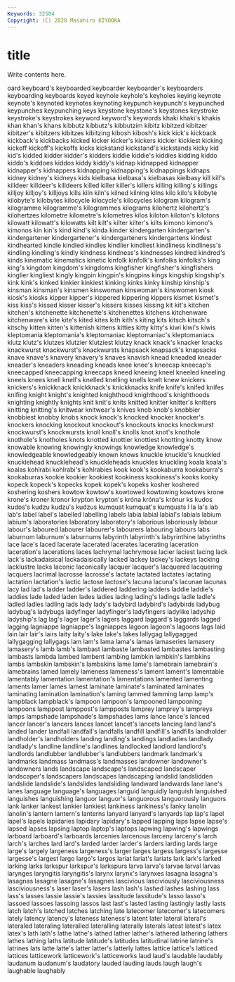 ```yaml
---
Keywords: 32504
Copyright: (C) 2020 Masahiro KIYOOKA
---
```


# title

Write contents here.

oard keyboard's keyboarded keyboarder keyboarder's keyboarders
keyboarding keyboards keyed keyhole keyhole's keyholes keying keynote keynote's keynoted
keynotes keynoting keypunch keypunch's keypunched keypunches keypunching keys keystone keystone's
keystones keystroke keystroke's keystrokes keyword keyword's keywords khaki khaki's khakis
khan khan's khans kibbutz kibbutz's kibbutzim kibitz kibitzed kibitzer kibitzer's
kibitzers kibitzes kibitzing kibosh kibosh's kick kick's kickback kickback's kickbacks
kicked kicker kicker's kickers kickier kickiest kicking kickoff kickoff's kickoffs
kicks kickstand kickstand's kickstands kicky kid kid's kidded kidder kidder's
kidders kiddie kiddie's kiddies kidding kiddo kiddo's kiddoes kiddos kiddy
kiddy's kidnap kidnapped kidnapper kidnapper's kidnappers kidnapping kidnapping's kidnappings kidnaps
kidney kidney's kidneys kids kielbasa kielbasa's kielbasas kielbasy kill kill's
killdeer killdeer's killdeers killed killer killer's killers killing killing's killings
killjoy killjoy's killjoys kills kiln kiln's kilned kilning kilns kilo
kilo's kilobyte kilobyte's kilobytes kilocycle kilocycle's kilocycles kilogram kilogram's kilogramme
kilogramme's kilogrammes kilograms kilohertz kilohertz's kilohertzes kilometre kilometre's kilometres kilos
kiloton kiloton's kilotons kilowatt kilowatt's kilowatts kilt kilt's kilter kilter's
kilts kimono kimono's kimonos kin kin's kind kind's kinda kinder
kindergarten kindergarten's kindergartener kindergartener's kindergarteners kindergartens kindest kindhearted kindle kindled
kindles kindlier kindliest kindliness kindliness's kindling kindling's kindly kindness kindness's
kindnesses kindred kindred's kinds kinematic kinematics kinetic kinfolk kinfolk's kinfolks
kinfolks's king king's kingdom kingdom's kingdoms kingfisher kingfisher's kingfishers kinglier
kingliest kingly kingpin kingpin's kingpins kings kingship kingship's kink kink's
kinked kinkier kinkiest kinking kinks kinky kinship kinship's kinsman kinsman's
kinsmen kinswoman kinswoman's kinswomen kiosk kiosk's kiosks kipper kipper's kippered
kippering kippers kismet kismet's kiss kiss's kissed kisser kisser's kissers
kisses kissing kit kit's kitchen kitchen's kitchenette kitchenette's kitchenettes kitchens
kitchenware kitchenware's kite kite's kited kites kith kith's kiting kits
kitsch kitsch's kitschy kitten kitten's kittenish kittens kitties kitty kitty's
kiwi kiwi's kiwis kleptomania kleptomania's kleptomaniac kleptomaniac's kleptomaniacs klutz klutz's
klutzes klutzier klutziest klutzy knack knack's knacker knacks knackwurst knackwurst's
knackwursts knapsack knapsack's knapsacks knave knave's knavery knavery's knaves knavish
knead kneaded kneader kneader's kneaders kneading kneads knee knee's kneecap
kneecap's kneecapped kneecapping kneecaps kneed kneeing kneel kneeled kneeling kneels
knees knell knell's knelled knelling knells knelt knew knickers knickers's
knickknack knickknack's knickknacks knife knife's knifed knifes knifing knight knight's
knighted knighthood knighthood's knighthoods knighting knightly knights knit knit's knits
knitted knitter knitter's knitters knitting knitting's knitwear knitwear's knives knob
knob's knobbier knobbiest knobby knobs knock knock's knocked knocker knocker's
knockers knocking knockout knockout's knockouts knocks knockwurst knockwurst's knockwursts knoll
knoll's knolls knot knot's knothole knothole's knotholes knots knotted knottier
knottiest knotting knotty know knowable knowing knowingly knowings knowledge knowledge's
knowledgeable knowledgeably known knows knuckle knuckle's knuckled knucklehead knucklehead's knuckleheads
knuckles knuckling koala koala's koalas kohlrabi kohlrabi's kohlrabies kook kook's
kookaburra kookaburra's kookaburras kookie kookier kookiest kookiness kookiness's kooks kooky
kopeck kopeck's kopecks kopek kopek's kopeks kosher koshered koshering koshers
kowtow kowtow's kowtowed kowtowing kowtows krone krone's kroner kronor krypton
krypton's króna króna's krónur ks kudos kudos's kudzu kudzu's kudzus
kumquat kumquat's kumquats l la la's lab lab's label label's
labelled labelling labels labia labial labial's labials labium labium's laboratories
laboratory laboratory's laborious laboriously labour labour's laboured labourer labourer's labourers
labouring labours labs laburnum laburnum's laburnums labyrinth labyrinth's labyrinthine labyrinths
lace lace's laced lacerate lacerated lacerates lacerating laceration laceration's lacerations
laces lachrymal lachrymose lacier laciest lacing lack lack's lackadaisical lackadaisically
lacked lackey lackey's lackeys lacking lacklustre lacks laconic laconically lacquer
lacquer's lacquered lacquering lacquers lacrimal lacrosse lacrosse's lactate lactated lactates
lactating lactation lactation's lactic lactose lactose's lacuna lacuna's lacunae lacunas
lacy lad lad's ladder ladder's laddered laddering ladders laddie laddie's
laddies lade laded laden lades ladies lading lading's ladings ladle
ladle's ladled ladles ladling lads lady lady's ladybird ladybird's ladybirds
ladybug ladybug's ladybugs ladyfinger ladyfinger's ladyfingers ladylike ladyship ladyship's lag
lag's lager lager's lagers laggard laggard's laggards lagged lagging lagniappe
lagniappe's lagniappes lagoon lagoon's lagoons lags laid lain lair lair's
lairs laity laity's lake lake's lakes lallygag lallygagged lallygagging lallygags
lam lam's lama lama's lamas lamaseries lamasery lamasery's lamb lamb's
lambast lambaste lambasted lambastes lambasting lambasts lambda lambed lambent lambing
lambkin lambkin's lambkins lambs lambskin lambskin's lambskins lame lame's lamebrain
lamebrain's lamebrains lamed lamely lameness lameness's lament lament's lamentable lamentably
lamentation lamentation's lamentations lamented lamenting laments lamer lames lamest laminate
laminate's laminated laminates laminating lamination lamination's laming lammed lamming lamp
lamp's lampblack lampblack's lampoon lampoon's lampooned lampooning lampoons lamppost lamppost's
lampposts lamprey lamprey's lampreys lamps lampshade lampshade's lampshades lams lance
lance's lanced lancer lancer's lancers lances lancet lancet's lancets lancing
land land's landed lander landfall landfall's landfalls landfill landfill's landfills
landholder landholder's landholders landing landing's landings landladies landlady landlady's landline
landline's landlines landlocked landlord landlord's landlords landlubber landlubber's landlubbers landmark
landmark's landmarks landmass landmass's landmasses landowner landowner's landowners lands landscape
landscape's landscaped landscaper landscaper's landscapers landscapes landscaping landslid landslidden landslide
landslide's landslides landsliding landward landwards lane lane's lanes language language's
languages languid languidly languish languished languishes languishing languor languor's languorous
languorously languors lank lanker lankest lankier lankiest lankiness lankiness's lanky
lanolin lanolin's lantern lantern's lanterns lanyard lanyard's lanyards lap lap's
lapel lapel's lapels lapidaries lapidary lapidary's lapped lapping laps lapse
lapse's lapsed lapses lapsing laptop laptop's laptops lapwing lapwing's lapwings
larboard larboard's larboards larcenies larcenous larceny larceny's larch larch's larches
lard lard's larded larder larder's larders larding lards large large's
largely largeness largeness's larger larges largess largess's largesse largesse's largest
largo largo's largos lariat lariat's lariats lark lark's larked larking
larks larkspur larkspur's larkspurs larva larva's larvae larval larvas larynges
laryngitis laryngitis's larynx larynx's larynxes lasagna lasagna's lasagnas lasagne lasagne's
lasagnes lascivious lasciviously lasciviousness lasciviousness's laser laser's lasers lash lash's
lashed lashes lashing lass lass's lasses lassie lassie's lassies lassitude
lassitude's lasso lasso's lassoed lassoes lassoing lassos last last's lasted
lasting lastingly lastly lasts latch latch's latched latches latching late
latecomer latecomer's latecomers lately latency latency's lateness lateness's latent later
lateral lateral's lateraled lateraling lateralled lateralling laterally laterals latest latest's
latex latex's lath lath's lathe lathe's lathed lather lather's lathered
lathering lathers lathes lathing laths latitude latitude's latitudes latitudinal latrine
latrine's latrines lats latte latte's latter latter's latterly lattes lattice
lattice's latticed lattices latticework latticework's latticeworks laud laud's laudable laudably
laudanum laudanum's laudatory lauded lauding lauds laugh laugh's laughable laughably

